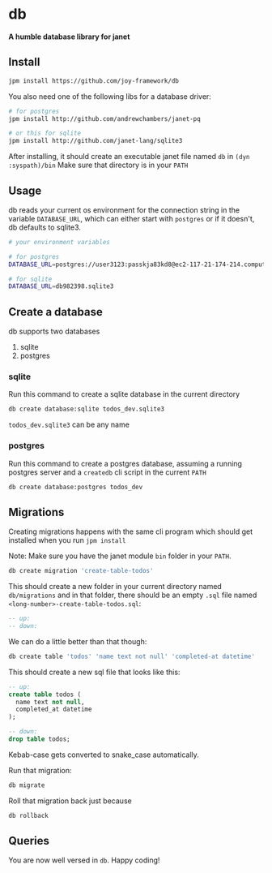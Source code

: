# db
__A humble database library for janet__

## Install

```sh
jpm install https://github.com/joy-framework/db
```

You also need one of the following libs for a database driver:

```sh
# for postgres
jpm install http://github.com/andrewchambers/janet-pq

# or this for sqlite
jpm install http://github.com/janet-lang/sqlite3
```

After installing, it should create an executable janet file named `db` in `(dyn :syspath)/bin`
Make sure that directory is in your `PATH`

## Usage

db reads your current os environment for the connection string in the variable `DATABASE_URL`, which can either start with `postgres` or if it doesn't, db defaults to sqlite3.

```sh
# your environment variables

# for postgres
DATABASE_URL=postgres://user3123:passkja83kd8@ec2-117-21-174-214.compute-1.amazonaws.com:6212/db982398

# for sqlite
DATABASE_URL=db982398.sqlite3
```

## Create a database

db supports two databases

1. sqlite
2. postgres

### sqlite

Run this command to create a sqlite database in the current directory

```sh
db create database:sqlite todos_dev.sqlite3
```

`todos_dev.sqlite3` can be any name

### postgres

Run this command to create a postgres database, assuming a running postgres server and a `createdb` cli script in the current `PATH`

```sh
db create database:postgres todos_dev
```

## Migrations

Creating migrations happens with the same cli program which should get installed when you run `jpm install`

Note: Make sure you have the janet module `bin` folder in your `PATH`.

```sh
db create migration 'create-table-todos'
```

This should create a new folder in your current directory named `db/migrations` and in that folder, there should be an empty `.sql` file named `<long-number>-create-table-todos.sql`:

```sql
-- up:
-- down:
```

We can do a little better than that though:

```sh
db create table 'todos' 'name text not null' 'completed-at datetime'
```

This should create a new sql file that looks like this:

```sql
-- up:
create table todos (
  name text not null,
  completed_at datetime
);

-- down:
drop table todos;
```

Kebab-case gets converted to snake_case automatically.

Run that migration:

```sh
db migrate
```

Roll that migration back just because

```sh
db rollback
```

## Queries

You are now well versed in `db`. Happy coding!
